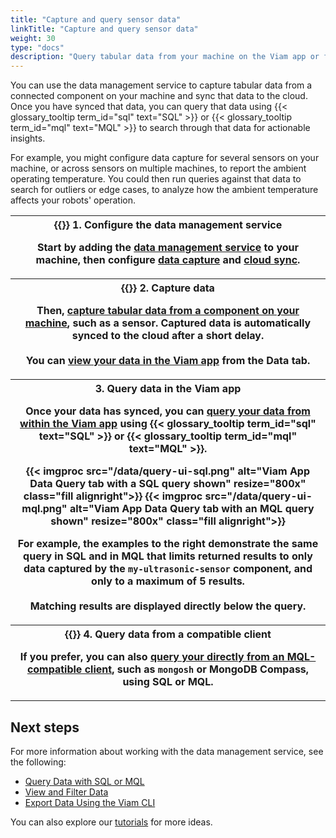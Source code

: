 ```yaml
---
title: "Capture and query sensor data"
linkTitle: "Capture and query sensor data"
weight: 30
type: "docs"
description: "Query tabular data from your machine on the Viam app or from a compatible client."
---
```


You can use the data management service to capture tabular data from a connected component on your machine and sync that data to the cloud.
Once you have synced that data, you can query that data using {{< glossary_tooltip term_id="sql" text="SQL" >}} or {{< glossary_tooltip term_id="mql" text="MQL" >}} to search through that data for actionable insights.

For example, you might configure data capture for several sensors on your machine, or across sensors on multiple machines, to report the ambient operating temperature.
You could then run queries against that data to search for outliers or edge cases, to analyze how the ambient temperature affects your robots' operation.

<table>
  <tr>
    <th>{{<imgproc src="/build/configure/services/icons/data-capture.svg" class="fill alignright" style="max-width: 200px" declaredimensions=true alt="Collect data">}}
      <b>1. Configure the data management service</b>
      <p>Start by adding the <a href="/data/">data management service</a> to your machine, then configure <a href="/data/capture/">data capture</a> and <a href="/data/cloud-sync/">cloud sync</a>.</p>
    </th>
  </tr>
  <tr>
    <th>{{<imgproc src="/icons/components/sensor.svg" class="fill alignleft" style="max-width: 200px" declaredimensions=true alt="Collect data">}}
      <b>2. Capture data</b>
      <p>Then, <a href="/data/capture/#configure-data-capture-for-individual-components">capture tabular data from a component on your machine</a>, such as a sensor. Captured data is automatically synced to the cloud after a short delay.
      <br><br>You can <a href="/data/view/">view your data in the Viam app</a> from the <b>Data</b> tab.</p>
    </th>
  </tr>
  <tr>
    <th>
      <b>3. Query data in the Viam app</b>
      <p>Once your data has synced, you can <a href="/data/query/#query-tabular-data-in-the-viam-app">query your data from within the Viam app</a> using {{< glossary_tooltip term_id="sql" text="SQL" >}} or {{< glossary_tooltip term_id="mql" text="MQL" >}}.</p>
      <p>
      {{< imgproc src="/data/query-ui-sql.png" alt="Viam App Data Query tab with a SQL query shown" resize="800x" class="fill alignright">}}
      {{< imgproc src="/data/query-ui-mql.png" alt="Viam App Data Query tab with an MQL query shown" resize="800x" class="fill alignright">}}</p>
      <p>For example, the examples to the right demonstrate the same query in SQL and in MQL that limits returned results to only data captured by the <code>my-ultrasonic-sensor</code> component, and only to a maximum of 5 results.
      <br><br>Matching results are displayed directly below the query.
    </th>
  </tr>
  <tr>
    <th>{{<imgproc src="/data/data-query-mongosh-example.png" class="fill alignleft" resize="600x" declaredimensions=true alt="Train models">}}
      <b>4. Query data from a compatible client</b>
      <p>If you prefer, you can also <a href ="/data/query/#query-tabular-data-directly-from-a-compatible-client">query your directly from an MQL-compatible client</a>, such as <code>mongosh</code> or MongoDB Compass, using SQL or MQL.</p></p>
    </th>
  </tr>
</table>

## Next steps

For more information about working with the data management service, see the following:

- [Query Data with SQL or MQL](/data/query/)
- [View and Filter Data](/data/view/)
- [Export Data Using the Viam CLI](/data/export/)

You can also explore our [tutorials](/tutorials/) for more ideas.

